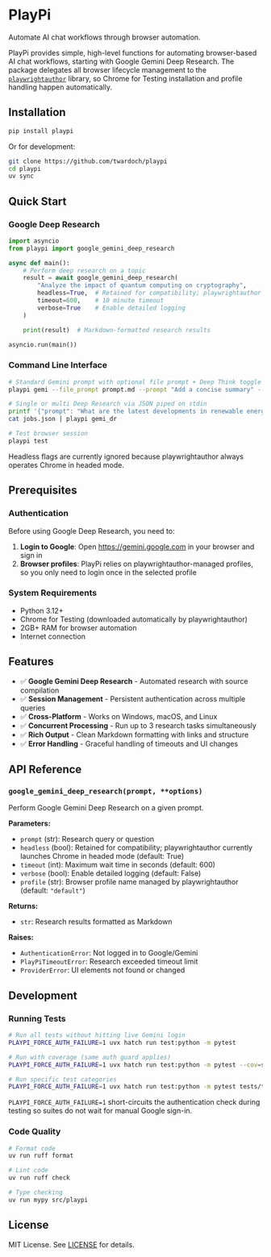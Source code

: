 # PlayPi

Automate AI chat workflows through browser automation.

PlayPi provides simple, high-level functions for automating browser-based AI chat workflows, starting with Google Gemini Deep Research. The package delegates all browser lifecycle management to the [`playwrightauthor`](https://pypi.org/project/playwrightauthor/) library, so Chrome for Testing installation and profile handling happen automatically.

## Installation

```bash
pip install playpi
```

Or for development:

```bash
git clone https://github.com/twardoch/playpi
cd playpi
uv sync
```

## Quick Start

### Google Deep Research

```python
import asyncio
from playpi import google_gemini_deep_research

async def main():
    # Perform deep research on a topic
    result = await google_gemini_deep_research(
        "Analyze the impact of quantum computing on cryptography",
        headless=True,  # Retained for compatibility; playwrightauthor runs headed
        timeout=600,    # 10 minute timeout
        verbose=True    # Enable detailed logging
    )

    print(result)  # Markdown-formatted research results

asyncio.run(main())
```

### Command Line Interface

```bash
# Standard Gemini prompt with optional file prompt + Deep Think toggle
playpi gemi --file_prompt prompt.md --prompt "Add a concise summary" --deep --output_file response.md

# Single or multi Deep Research via JSON piped on stdin
printf '{"prompt": "What are the latest developments in renewable energy?"}' | playpi gemi_dr
cat jobs.json | playpi gemi_dr

# Test browser session
playpi test
```

Headless flags are currently ignored because playwrightauthor always operates Chrome in headed mode.

## Prerequisites

### Authentication

Before using Google Deep Research, you need to:

1. **Login to Google**: Open https://gemini.google.com in your browser and sign in
2. **Browser profiles**: PlayPi relies on playwrightauthor-managed profiles, so you only need to login once in the selected profile

### System Requirements

- Python 3.12+
- Chrome for Testing (downloaded automatically by playwrightauthor)
- 2GB+ RAM for browser automation
- Internet connection

## Features

- ✅ **Google Gemini Deep Research** - Automated research with source compilation
- ✅ **Session Management** - Persistent authentication across multiple queries
- ✅ **Cross-Platform** - Works on Windows, macOS, and Linux
- ✅ **Concurrent Processing** - Run up to 3 research tasks simultaneously
- ✅ **Rich Output** - Clean Markdown formatting with links and structure
- ✅ **Error Handling** - Graceful handling of timeouts and UI changes

## API Reference

### `google_gemini_deep_research(prompt, **options)`

Perform Google Gemini Deep Research on a given prompt.

**Parameters:**
- `prompt` (str): Research query or question
- `headless` (bool): Retained for compatibility; playwrightauthor currently launches Chrome in headed mode (default: True)
- `timeout` (int): Maximum wait time in seconds (default: 600)
- `verbose` (bool): Enable detailed logging (default: False)
- `profile` (str): Browser profile name managed by playwrightauthor (default: `"default"`)

**Returns:**
- `str`: Research results formatted as Markdown

**Raises:**
- `AuthenticationError`: Not logged in to Google/Gemini
- `PlayPiTimeoutError`: Research exceeded timeout limit
- `ProviderError`: UI elements not found or changed

## Development

### Running Tests

```bash
# Run all tests without hitting live Gemini login
PLAYPI_FORCE_AUTH_FAILURE=1 uvx hatch run test:python -m pytest

# Run with coverage (same auth guard applies)
PLAYPI_FORCE_AUTH_FAILURE=1 uvx hatch run test:python -m pytest --cov=src/playpi --cov-report=html

# Run specific test categories
PLAYPI_FORCE_AUTH_FAILURE=1 uvx hatch run test:python -m pytest tests/test_session.py -v
```

`PLAYPI_FORCE_AUTH_FAILURE=1` short-circuits the authentication check during testing so suites do not wait for manual Google sign-in.

### Code Quality

```bash
# Format code
uv run ruff format

# Lint code
uv run ruff check

# Type checking
uv run mypy src/playpi
```

## License

MIT License. See [LICENSE](LICENSE) for details.
